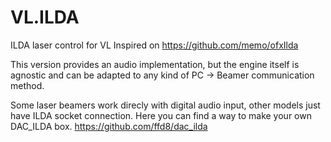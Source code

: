 # VL.ILDA
ILDA laser control for VL
Inspired on https://github.com/memo/ofxIlda

This version provides an audio implementation, but the engine itself is agnostic and can be adapted to any kind of PC -> Beamer communication method.

Some laser beamers work direcly with digital audio input, other models just have ILDA socket connection.
Here you can find a way to make your own DAC_ILDA box.
https://github.com/ffd8/dac_ilda
